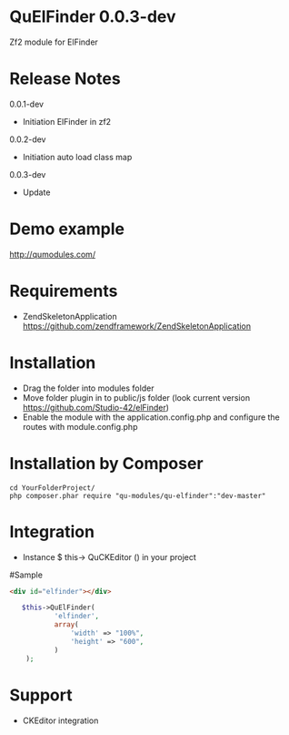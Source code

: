 QuElFinder 0.0.3-dev
========================

Zf2 module for ElFinder

Release Notes
========================

0.0.1-dev

- Initiation ElFinder in zf2

0.0.2-dev

- Initiation auto load class map

0.0.3-dev

- Update

Demo example
==================================

http://qumodules.com/

Requirements
========================
- ZendSkeletonApplication https://github.com/zendframework/ZendSkeletonApplication

Installation
========================
- Drag the folder into modules folder
- Move folder plugin in to public/js folder (look current version https://github.com/Studio-42/elFinder)
- Enable the module with the application.config.php and configure the routes with module.config.php

Installation by Composer
========================

```
cd YourFolderProject/
php composer.phar require "qu-modules/qu-elfinder":"dev-master"
```

Integration
========================
- Instance $ this-> QuCKEditor () in your project

#Sample

```html
<div id="elfinder"></div>
```

```php
   $this->QuElFinder(
           'elfinder',
           array(
               'width' => "100%",
               'height' => "600",
           )
    );
```

Support
========================
- CKEditor integration
